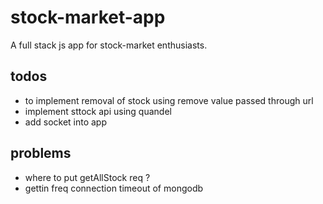 # stock-market-app
A full stack js app for stock-market enthusiasts.


## todos
* to implement removal of stock using remove value passed through url
* implement sttock api using quandel
* add socket into app

## problems
* where to put getAllStock req ?
* gettin freq connection timeout of mongodb
